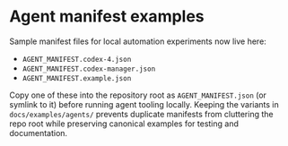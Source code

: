 # Agent manifest examples

Sample manifest files for local automation experiments now live here:

- `AGENT_MANIFEST.codex-4.json`
- `AGENT_MANIFEST.codex-manager.json`
- `AGENT_MANIFEST.example.json`

Copy one of these into the repository root as `AGENT_MANIFEST.json` (or symlink to it) before running agent tooling locally. Keeping the variants in `docs/examples/agents/` prevents duplicate manifests from cluttering the repo root while preserving canonical examples for testing and documentation.
